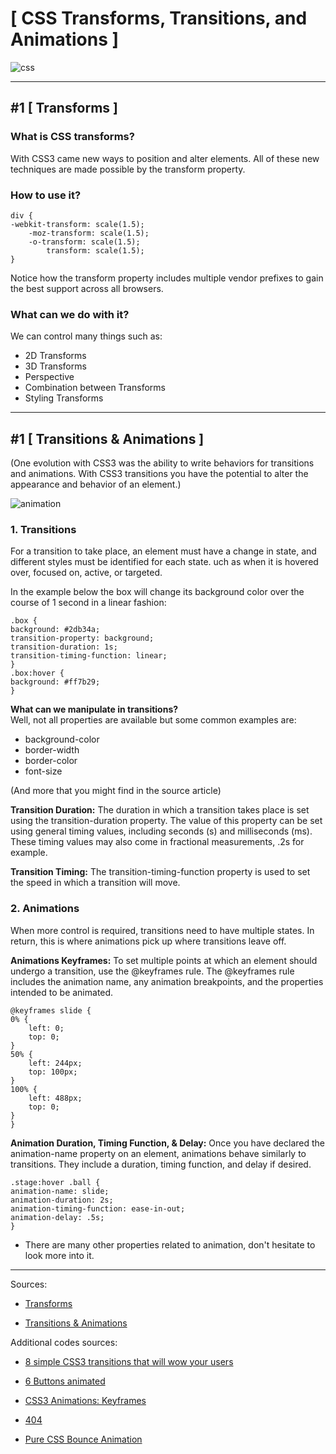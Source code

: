 # **[ CSS Transforms, Transitions, and Animations ]**

![css](https://miro.medium.com/max/700/1*CSfCiLLUb14OCSD01se2Pw.gif)

<hr>

## **#1 [ Transforms ]**

### **What is CSS transforms?**
With CSS3 came new ways to position and alter elements. All of these new techniques are made possible by the transform property.

### **How to use it?**

    div {
    -webkit-transform: scale(1.5);
        -moz-transform: scale(1.5);
        -o-transform: scale(1.5);
            transform: scale(1.5);
    }
Notice how the transform property includes multiple vendor prefixes to gain the best support across all browsers. 

### **What can we do with it?**
We can control many things such as:
* 2D Transforms
* 3D Transforms
* Perspective
* Combination between Transforms
* Styling Transforms

<hr>

## **#1 [ Transitions & Animations ]**
(One evolution with CSS3 was the ability to write behaviors for transitions and animations. With CSS3 transitions you have the potential to alter the appearance and behavior of an element.)

![animation](https://freefrontend.com/assets/img/css-animation-examples/css-animation-indoors-or-outdoors.gif)

### **1. Transitions**
For a transition to take place, an element must have a change in state, and different styles must be identified for each state.  uch as when it is hovered over, focused on, active, or targeted.

In the example below the box will change its background color over the course of 1 second in a linear fashion:

    .box {
    background: #2db34a;
    transition-property: background;
    transition-duration: 1s;
    transition-timing-function: linear;
    }
    .box:hover {
    background: #ff7b29;
    }

**What can we manipulate in transitions?** <br>
Well, not all properties are available but some common examples are:
* background-color
* border-width
* border-color
* font-size

(And more that you might find in the source article)

**Transition Duration:** The duration in which a transition takes place is set using the transition-duration property. The value of this property can be set using general timing values, including seconds (s) and milliseconds (ms). These timing values may also come in fractional measurements, .2s for example.

**Transition Timing:** The transition-timing-function property is used to set the speed in which a transition will move. 

### **2. Animations**

When more control is required, transitions need to have multiple states. In return, this is where animations pick up where transitions leave off.

**Animations Keyframes:** To set multiple points at which an element should undergo a transition, use the @keyframes rule. The @keyframes rule includes the animation name, any animation breakpoints, and the properties intended to be animated.

    @keyframes slide {
    0% {
        left: 0;
        top: 0;
    }
    50% {
        left: 244px;
        top: 100px;
    }
    100% {
        left: 488px;
        top: 0;
    }
    }

**Animation Duration, Timing Function, & Delay:**
Once you have declared the animation-name property on an element, animations behave similarly to transitions. They include a duration, timing function, and delay if desired.

    .stage:hover .ball {
    animation-name: slide;
    animation-duration: 2s;
    animation-timing-function: ease-in-out;
    animation-delay: .5s;
    }

* There are many other properties related to animation, don't hesitate to look more into it.

<hr>

Sources:
* [Transforms](https://learn.shayhowe.com/advanced-html-css/css-transforms/#backface-visibility)

* [Transitions & Animations](https://learn.shayhowe.com/advanced-html-css/transitions-animations/)


Additional codes sources:
* [8 simple CSS3 transitions that will wow your users](https://www.webdesignerdepot.com/2014/05/8-simple-css3-transitions-that-will-wow-your-users)

* [6 Buttons animated](https://codepen.io/retyui/pen/ByoaXV)

* [CSS3 Animations: Keyframes](https://codepen.io/akshaychauhan/pen/oAfae)

* [404](https://codepen.io/kieranfivestars/pen/MYdQxX)

* [Pure CSS Bounce Animation](https://codepen.io/dp_lewis/pen/gCfBv)